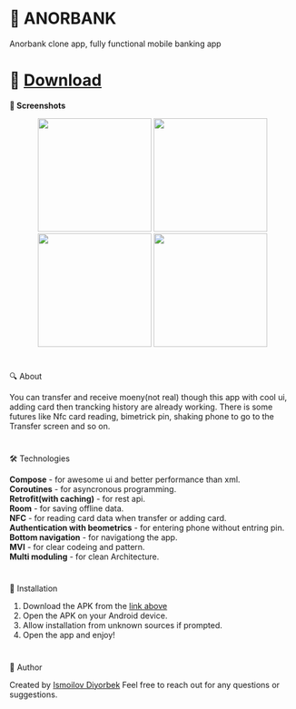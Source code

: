 # 🌟 ANORBANK
Anorbank clone app, fully functional mobile banking app
#
# 📲 [Download](https://github.com/Theultimatecreator/Anorbank/releases/download/v1.0/app-debug.apk)



**📸 Screenshots**                                                                         

<p align="center">
  <img src="https://github.com/user-attachments/assets/e97c6487-38c2-4718-8eb7-4c61cf931311" width="200">
  <img src="https://github.com/user-attachments/assets/266b7781-127b-4ee2-8b6a-7bf042d6f6ce" width="200">
  <img src="https://github.com/user-attachments/assets/1fabef6a-9534-4308-aec1-e367b81af793" width="200">
  <img src="https://github.com/user-attachments/assets/ab1a56ed-ab26-4363-a086-f9e54a678b05" width="200">
</p>

#

🔍 About               

You can transfer and receive moeny(not real) though this app with cool ui, adding card then trancking history are already working. There is some futures like Nfc card reading, bimetrick pin, shaking phone to go to the Transfer screen and so on.

#

🛠️ Technologies   

**Compose** - for awesome ui and better performance than xml.                                               
**Coroutines** - for asyncronous programming.                                                
**Retrofit(with caching)** - for rest api.                                                      
**Room** - for saving offline data.                                                                                         
**NFC** - for reading card data when transfer or adding card.                                                                         
**Authentication with beometrics** - for entering phone without entring pin.                                                      
**Bottom navigation** - for navigationg the app.                                                                                 
**MVI** - for clear codeing and pattern.                                                                                               
**Multi moduling** - for clean Architecture.                                                                                                      

#

💾 Installation

1. Download the APK from the [link above](https://github.com/Theultimatecreator/Anorbank/releases/download/v1.0/app-debug.apk)
2. Open the APK on your Android device.                                                                  
3. Allow installation from unknown sources if prompted.                                          
4. Open the app and enjoy!                                                                          

#

👤 Author

Created by [Ismoilov Diyorbek](https://t.me/MrGladiator)
Feel free to reach out for any questions or suggestions.

